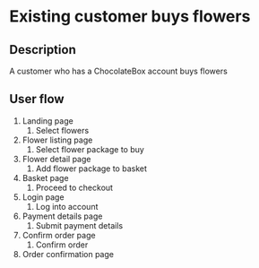 # Existing customer buys flowers

## Description
A customer who has a ChocolateBox account buys flowers

## User flow
1. Landing page
   1. Select flowers
2. Flower listing page
   1. Select flower package to buy
3. Flower detail page
   1. Add flower package to basket
4. Basket page
   1. Proceed to checkout
5. Login page
    1. Log into account
6. Payment details page
   1. Submit payment details
7. Confirm order page
   1. Confirm order
8. Order confirmation page